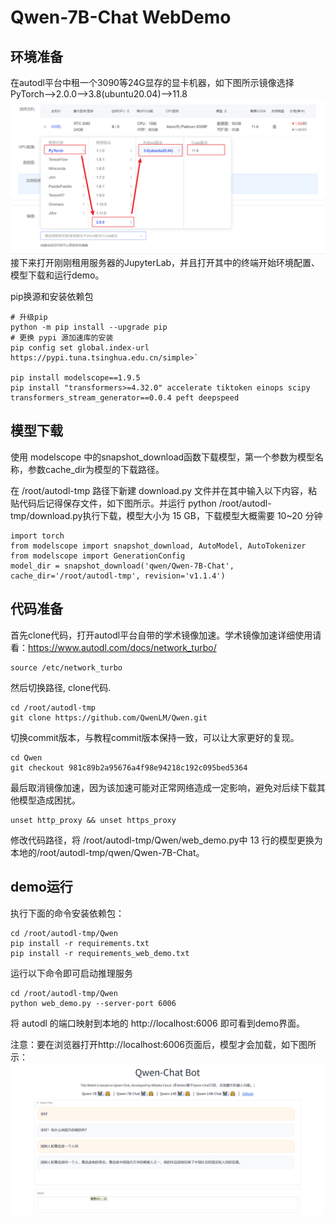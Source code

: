 # Qwen-7B-Chat WebDemo
## 环境准备
在autodl平台中租一个3090等24G显存的显卡机器，如下图所示镜像选择PyTorch-->2.0.0-->3.8(ubuntu20.04)-->11.8
![Alt text](images/1.png)
接下来打开刚刚租用服务器的JupyterLab，并且打开其中的终端开始环境配置、模型下载和运行demo。

pip换源和安装依赖包
```
# 升级pip
python -m pip install --upgrade pip
# 更换 pypi 源加速库的安装
pip config set global.index-url https://pypi.tuna.tsinghua.edu.cn/simple>`

pip install modelscope==1.9.5
pip install "transformers>=4.32.0" accelerate tiktoken einops scipy transformers_stream_generator==0.0.4 peft deepspeed
```
## 模型下载
使用 modelscope 中的snapshot_download函数下载模型，第一个参数为模型名称，参数cache_dir为模型的下载路径。

在 /root/autodl-tmp 路径下新建 download.py 文件并在其中输入以下内容，粘贴代码后记得保存文件，如下图所示。并运行 python /root/autodl-tmp/download.py执行下载，模型大小为 15 GB，下载模型大概需要 10~20 分钟
```
import torch
from modelscope import snapshot_download, AutoModel, AutoTokenizer
from modelscope import GenerationConfig
model_dir = snapshot_download('qwen/Qwen-7B-Chat', cache_dir='/root/autodl-tmp', revision='v1.1.4')
```
## 代码准备
首先clone代码，打开autodl平台自带的学术镜像加速。学术镜像加速详细使用请看：https://www.autodl.com/docs/network_turbo/
```
source /etc/network_turbo
```
然后切换路径, clone代码.
```
cd /root/autodl-tmp
git clone https://github.com/QwenLM/Qwen.git
```
切换commit版本，与教程commit版本保持一致，可以让大家更好的复现。
```
cd Qwen
git checkout 981c89b2a95676a4f98e94218c192c095bed5364
```
最后取消镜像加速，因为该加速可能对正常网络造成一定影响，避免对后续下载其他模型造成困扰。
```
unset http_proxy && unset https_proxy
```
修改代码路径，将 /root/autodl-tmp/Qwen/web_demo.py中 13 行的模型更换为本地的/root/autodl-tmp/qwen/Qwen-7B-Chat。

## demo运行
执行下面的命令安装依赖包：
```
cd /root/autodl-tmp/Qwen
pip install -r requirements.txt
pip install -r requirements_web_demo.txt
```
运行以下命令即可启动推理服务
```
cd /root/autodl-tmp/Qwen
python web_demo.py --server-port 6006
```
将 autodl 的端口映射到本地的 http://localhost:6006 即可看到demo界面。

注意：要在浏览器打开http://localhost:6006页面后，模型才会加载，如下图所示：
![Alt text](images/5.png)
